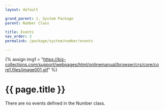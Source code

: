 ```yaml
---
layout: default

grand_parent: 1. System Package
parent: Number Class

title: Events
nav_order: 3
permalink: /package/system/number/events

---
```

{% assign img1 = "https://biz-collections.com/support/webpages/html/onlinemanual/browser/crs/core/core1.files/image001.gif" %}


# {{ page.title }}

There are no events defined in the Number class.